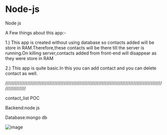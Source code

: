 # Node-js
Node js

A Few things about this app:-

1.) This app is created without using database so contacts added will be store in RAM.Therefore,these contacts will be there till the server is running.On killing server,contacts added from front-end will disappear as they were store in RAM


2.) This app is quite basic.In this you can add contact and you can delete contact as well.



////////////////////////////////////////////////////////////////////////////////////////////////////////////////


contact_list POC


Backend:node js

Database:mongo db

![image](https://user-images.githubusercontent.com/38729013/218904328-3ba99ce7-e4a6-48dd-a50b-51a98f351313.png)










